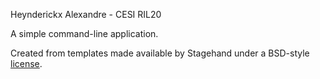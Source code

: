 Heynderickx Alexandre - CESI RIL20

A simple command-line application.

Created from templates made available by Stagehand under a BSD-style
[license](https://github.com/dart-lang/stagehand/blob/master/LICENSE).

